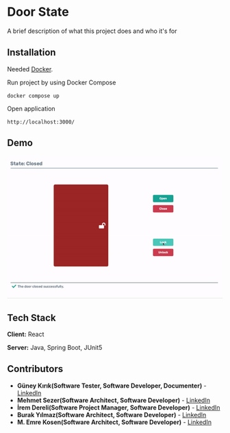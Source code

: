 
# Door State

A brief description of what this project does and who it's for


## Installation 

Needed [Docker](https://www.docker.com/products/docker-desktop).

Run project by using Docker Compose

``` 
docker compose up
```

Open application

``` 
http://localhost:3000/
```
    
## Demo

<img src="gifs/lock-open.gif"/>

  
## Tech Stack

**Client:** React

**Server:** Java, Spring Boot, JUnit5

  ## Contributors

* **Güney Kırık(Software Tester, Software Developer, Documenter)** - [LinkedIn](https://www.linkedin.com/in/guneykirik/)
* **Mehmet Sezer(Software Architect, Software Developer)** - [LinkedIn](https://www.linkedin.com/in/mehmetsezerr/)
* **İrem Dereli(Software Project Manager, Software Developer)** -  [LinkedIn](https://www.linkedin.com/in/iremdereli/)
* **Burak Yılmaz(Software Architect, Software Developer)** - [LinkedIn](https://www.linkedin.com/in/burak-yilmaz-b42814171/)
* **M. Emre Kosen(Software Architect, Software Developer)** -  [LinkedIn](https://www.linkedin.com/in/emrekosen/)
